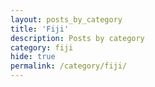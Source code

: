 ```yaml
---
layout: posts_by_category
title: 'Fiji'
description: Posts by category
category: fiji
hide: true
permalink: /category/fiji/
---
```

